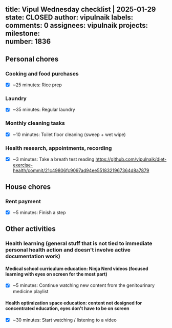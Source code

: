 title:	Vipul Wednesday checklist | 2025-01-29
state:	CLOSED
author:	vipulnaik
labels:	
comments:	0
assignees:	vipulnaik
projects:	
milestone:	
number:	1836
--
## Personal chores

### Cooking and food purchases

- [x] ~25 minutes: Rice prep

### Laundry

- [x] ~35 minutes: Regular laundry

### Monthly cleaning tasks

- [x] ~10 minutes: Toilet floor cleaning (sweep + wet wipe)

### Health research, appointments, recording

- [x] ~3 minutes: Take a breath test reading https://github.com/vipulnaik/diet-exercise-health/commit/21c49806fc9097ad94ee5518321967364d8a7879

## House chores

### Rent payment

- [x] ~5 minutes: Finish a step

## Other activities

### Health learning (general stuff that is not tied to immediate personal health action and doesn't involve active documentation work)

#### Medical school curriculum education: Ninja Nerd videos (focused learning with eyes on screen for the most part)

- [x] ~5 minutes: Continue watching new content from the genitourinary medicine playlist

#### Health optimization space education: content not designed for concentrated education, eyes don't have to be on screen

- [x] ~30 minutes: Start watching / listening to a video
